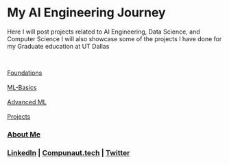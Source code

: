 # My AI Engineering Journey
Here I will post projects related to AI Engineering, Data Science, and Computer Science
I will also showcase some of the projects I have done for my Graduate education at UT Dallas

<br />

[Foundations](https://compunautai.github.io/foundations/)
<br />
<br />
[ML-Basics]()
<br />
<br />
[Advanced ML]()
<br />
<br />
[Projects]()

### [About Me](https://compunautai.github.io/compunautAI/)

### [LinkedIn](https://www.linkedin.com/in/rpadilla-aggie-band/) | [Compunaut.tech](https://www.compunaut.tech/) | [Twitter](https://twitter.com/compunautAI)